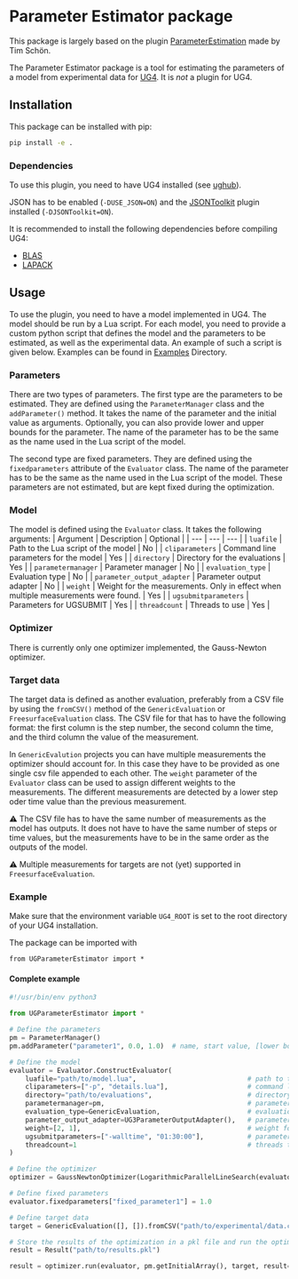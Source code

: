 # Parameter Estimator package

This package is largely based on the plugin [ParameterEstimation](https://github.com/UG4/plugin_ParameterEstimation) made by Tim Schön.

The Parameter Estimator package is a tool for estimating the parameters of a model from experimental data for [UG4](https://gcsc.uni-frankfurt.de/simulation-and-modelling/ug4). It is *not* a plugin for UG4.

## Installation

This package can be installed with pip:

```bash
pip install -e .
```

### Dependencies

To use this plugin, you need to have UG4 installed (see [ughub](https://github.com/UG4/ughub)).

JSON has to be enabled (`-DUSE_JSON=ON`) and the [JSONToolkit](https://github.com/UG4/JSONToolkit) plugin installed (`-DJSONToolkit=ON`).

It is recommended to install the following dependencies before compiling UG4:
- [BLAS](http://www.netlib.org/blas/)
- [LAPACK](http://www.netlib.org/lapack/)

## Usage

To use the plugin, you need to have a model implemented in UG4. The model should be run by a Lua script. For each model, you need to provide a custom python script that defines the model and the parameters to be estimated, as well as the experimental data. An example of such a script is given below. Examples can be found in [Examples](Examples/) Directory.

### Parameters

There are two types of parameters. The first type are the parameters to be estimated. They are defined using the `ParameterManager` class and the `addParameter()` method. It takes the name of the parameter and the initial value as arguments. Optionally, you can also provide lower and upper bounds for the parameter. The name of the parameter has to be the same as the name used in the Lua script of the model. 

The second type are fixed parameters. They are defined using the `fixedparameters` attribute of the `Evaluator` class. The name of the parameter has to be the same as the name used in the Lua script of the model. These parameters are not estimated, but are kept fixed during the optimization.

### Model

The model is defined using the `Evaluator` class. It takes the following arguments:
| Argument | Description | Optional |
| --- | --- | --- |
| `luafile` | Path to the Lua script of the model | No |
| `cliparameters` | Command line parameters for the model | Yes |
| `directory` | Directory for the evaluations | Yes |
| `parametermanager` | Parameter manager | No |
| `evaluation_type` | Evaluation type | No |
| `parameter_output_adapter` | Parameter output adapter | No |
| `weight` | Weight for the measurements. Only in effect when multiple measurements were found. | Yes |
| `ugsubmitparameters` | Parameters for UGSUBMIT | Yes |
| `threadcount` | Threads to use | Yes |


### Optimizer

There is currently only one optimizer implemented, the Gauss-Newton optimizer.


### Target data

The target data is defined as another evaluation, preferably from a CSV file by using the `fromCSV()` method of the `GenericEvaluation` or `FreesurfaceEvaluation` class. The CSV file for that has to have the following format: the first column is the step number, the second column the time, and the third column the value of the measurement. 

In `GenericEvalution` projects you can have multiple measurements the optimizer should account for. In this case they have to be provided as one single csv file appended to each other. The `weight` parameter of the `Evaluator` class can be used to assign different weights to the measurements. The different measurements are detected by a lower step oder time value than the previous measurement.

:warning: The CSV file has to have the same number of measurements as the model has outputs. It does not have to have the same number of steps or time values, but the measurements have to be in the same order as the outputs of the model.

:warning: Multiple measurements for targets are not (yet) supported in `FreesurfaceEvaluation`.

### Example

Make sure that the environment variable `UG4_ROOT` is set to the root directory of your UG4 installation.

The package can be imported with

```from UGParameterEstimator import *```

#### Complete example

```python
#!/usr/bin/env python3

from UGParameterEstimator import *

# Define the parameters
pm = ParameterManager()
pm.addParameter("parameter1", 0.0, 1.0)  # name, start value, [lower bound], [upper bound]

# Define the model
evaluator = Evaluator.ConstructEvaluator(
    luafile="path/to/model.lua",                            # path to the model's lua file
    cliparameters=["-p", "details.lua"],                    # command line parameters for the model
    directory="path/to/evaluations",                        # directory for the evaluations
    parametermanager=pm,                                    # parameter manager from above
    evaluation_type=GenericEvaluation,                      # evaluation type
    parameter_output_adapter=UG3ParameterOutputAdapter(),   # parameter output adapter
    weight=[2, 1],                                          # weight for the measurements
    ugsubmitparameters=["-walltime", "01:30:00"],           # parameters for UGSUBMIT
    threadcount=1                                           # threads to use
)

# Define the optimizer
optimizer = GaussNewtonOptimizer(LogarithmicParallelLineSearch(evaluator))

# Define fixed parameters
evaluator.fixedparameters["fixed_parameter1"] = 1.0

# Define target data
target = GenericEvaluation([], []).fromCSV("path/to/experimental/data.csv")

# Store the results of the optimization in a pkl file and run the optimization
result = Result("path/to/results.pkl")

result = optimizer.run(evaluator, pm.getInitialArray(), target, result=result)

```
